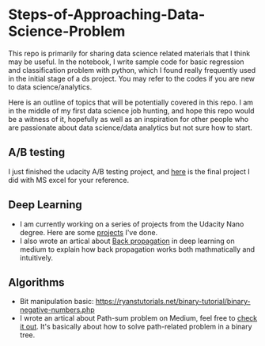 # Steps-of-Approaching-Data-Science-Problem

This repo is primarily for sharing data science related materials that I think may be useful. In the notebook, I write sample code for basic regression and classification problem with python, which I found really frequently used in the initial stage of a ds project. You may refer to the codes if you are new to data science/analytics. 

Here is an outline of topics that will be potentially covered in this repo. I am in the middle of my first data science job hunting, and hope this repo would be a witness of it, hopefully as well as an inspiration for other people who are passionate about data science/data analytics but not sure how to start. 

## A/B testing  

I just finished the udacity A/B testing project, and [here](https://github.com/luzhengcd/Udacity-A-B-Testing-Course) is the final project I did with MS excel for your reference.

## Deep Learning

* I am currently working on a series of projects from the Udacity Nano degree. Here are some [projects](https://github.com/luzhengcd/Udacity-Deep-Learning-Projects) I've done.  
* I also wrote an artical about [Back propagation](https://medium.com/@lu.zhengcd/back-propagation-and-its-implementation-details-e4a510ab71a6) in deep learning on medium to explain how back propagation works both mathmatically and intuitively. 


## Algorithms

  * Bit manipulation basic: https://ryanstutorials.net/binary-tutorial/binary-negative-numbers.php
  * I wrote an artical about Path-sum problem on Medium, feel free to [check it out](https://medium.com/@lu.zhengcd/path-in-a-binary-tree-dc18b3f31918). It's basically about how to solve path-related problem in a binary tree. 
